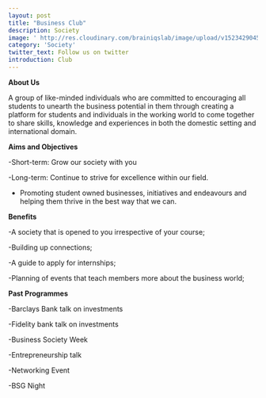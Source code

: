 ```yaml
---
layout: post
title: "Business Club"
description: Society
image: ' http://res.cloudinary.com/brainiqslab/image/upload/v1523429045/businessClub_rk3vmb.png'
category: 'Society'
twitter_text: Follow us on twitter
introduction: Club
---
```


**About Us** 

A group of like-minded individuals who are committed to encouraging all students to unearth the business potential in them through creating a platform for students and individuals in the working world to come together to share skills, knowledge and experiences in both the domestic setting and international domain.

**Aims and Objectives**

-Short-term: Grow our society with you

-Long-term: Continue to strive for excellence within our field.

- Promoting student owned businesses, initiatives and endeavours and helping them thrive in the best way that we can.

**Benefits**

-A society that is opened to you irrespective of your course;

-Building up connections;

-A guide to apply for internships;

-Planning of events that teach members more about the business world;

**Past Programmes**

-Barclays Bank talk on investments

-Fidelity bank talk on investments

-Business Society Week

-Entrepreneurship talk

-Networking Event

-BSG Night

